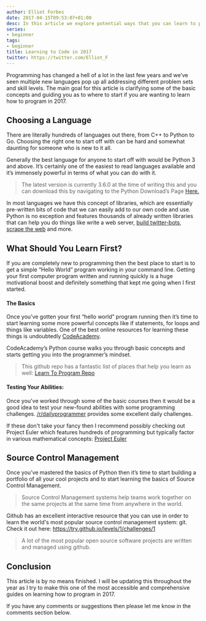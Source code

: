```yaml
---
author: Elliot Forbes
date: 2017-04-15T09:53:07+01:00
desc: In this article we explore potential ways that you can learn to program in 2017.
series:
- beginner
tags:
- beginner
title: Learning to Code in 2017
twitter: https://twitter.com/Elliot_F
---
```


Programming has changed a hell of a lot in the last few years and we’ve seen multiple new languages pop up all addressing different problem sets and skill levels. The main goal for this article is clarifying some of the basic concepts and guiding you as to where to start if you are wanting to learn how to program in 2017.

## Choosing a Language

There are literally hundreds of languages out there, from C++ to Python to Go. Choosing the right one to start off with can be hard and somewhat daunting for someone who is new to it all. 

Generally the best language for anyone to start off with would be Python 3 and above. It’s certainly one of the easiest to read languages available and it’s immensely powerful in terms of what you can do with it. 

> The latest version is currently 3.6.0 at the time of writing this and you can download this by navigating to the Python Download’s Page <a href="https://www.python.org/downloads/">Here.</a>

In most languages we have this concept of libraries, which are essentially pre-written bits of code that we can easily add to our own code and use. Python is no exception and features thousands of already written libraries that can help you do things like write a web server, [build twitter-bots](/python/creating-twitter-bot-python/), [scrape the web](/python/fetching-web-pages-python/) and more.

## What Should You Learn First?

If you are completely new to programming then the best place to start is to get a simple “Hello World” program working in your command line. Getting your first computer program written and running quickly is a huge motivational boost and definitely something that kept me going when I first started.

#### The Basics

Once you’ve gotten your first “hello world” program running then it’s time to start learning some more powerful concepts like if statements, for loops and things like variables. One of the best online resources for learning these things is undoubtedly [CodeAcademy](https://www.codecademy.com/). 

CodeAcademy’s Python course walks you through basic concepts and starts getting you into the programmer’s mindset. 

> This github repo has a fantastic list of places that help you learn as well: <a href="https://github.com/karlhorky/learn-to-program">Learn To Program Repo</a>

#### Testing Your Abilities:

Once you've worked through some of the basic courses then it would be a good idea to test your new-found abilities with some programming challenges. [/r/dailyprogrammer](https://www.reddit.com/r/dailyprogrammer/) provides some excellent daily challenges. 

If these don't take your fancy then I recommend possibly checking out Project Euler which features hundreds of programming but typically factor in various mathematical concepts: [Project Euler](https://projecteuler.net/archives)

## Source Control Management

Once you’ve mastered the basics of Python then it’s time to start building a portfolio of all your cool projects and to start learning the basics of Source Control Management.

> Source Control Management systems help teams work together on the same projects at the same time from anywhere in the world.

Github has an excellent interactive resource that you can use in order to learn the world's most popular source control management system: git. Check it out here: <a href="https://try.github.io/levels/1/challenges/1">https://try.github.io/levels/1/challenges/1</a>

> A lot of the most popular open source software projects are written and managed using github.

## Conclusion

This article is by no means finished. I will be updating this throughout the year as I try to make this one of the most accessible and comprehensive guides on learning how to program in 2017.

If you have any comments or suggestions then please let me know in the comments section below.